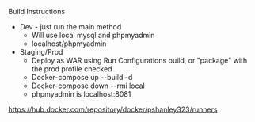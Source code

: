 Build Instructions
* Dev - just run the main method
    * Will use local mysql and phpmyadmin
    * localhost/phpmyadmin
* Staging/Prod 
    * Deploy as WAR using Run Configurations build, or "package" with the prod profile checked
    * Docker-compose up --build -d
    * Docker-compose down --rmi local 
    * phpmyadmin is localhost:8081


https://hub.docker.com/repository/docker/pshanley323/runners
